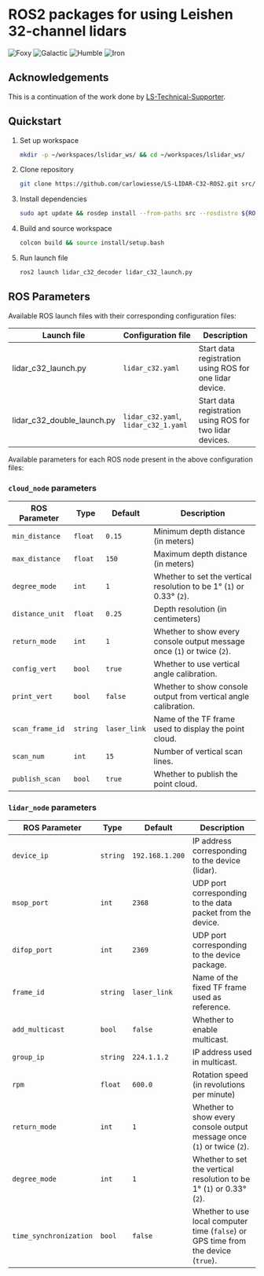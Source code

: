 # ROS2 packages for using Leishen 32-channel lidars

![Foxy](https://img.shields.io/badge/foxy-E09623.svg?style=for-the-badge&logo=ros&logoColor=white)
![Galactic](https://img.shields.io/badge/galactic-0F4C81.svg?style=for-the-badge&logo=ros&logoColor=white)
![Humble](https://img.shields.io/badge/humble-66A3D9.svg?style=for-the-badge&logo=ros&logoColor=white)
![Iron](https://img.shields.io/badge/iron-7A4C1C.svg?style=for-the-badge&logo=ros&logoColor=white)

## Acknowledgements

This is a continuation of the work done by [LS-Technical-Supporter](https://https://github.com/LS-Technical-Supporter).

## Quickstart

1. Set up workspace

    ```bash
    mkdir -p ~/workspaces/lslidar_ws/ && cd ~/workspaces/lslidar_ws/
    ```

2. Clone repository

    ```bash
    git clone https://github.com/carlowiesse/LS-LIDAR-C32-ROS2.git src/lslidar
    ```

3. Install dependencies

    ```bash
    sudo apt update && rosdep install --from-paths src --rosdistro ${ROS_DISTRO} -y --ignore-src
    ```

4. Build and source workspace

    ```bash
    colcon build && source install/setup.bash
    ```

5. Run launch file

    ```bash
    ros2 launch lidar_c32_decoder lidar_c32_launch.py
    ```

## ROS Parameters

Available ROS launch files with their corresponding configuration files:

| Launch file                | Configuration file                   | Description                                                |
| -------------------------- | ------------------------------------ | ---------------------------------------------------------- |
| lidar_c32_launch.py        | `lidar_c32.yaml`                     | Start data registration using ROS for one lidar device.    |
| lidar_c32_double_launch.py | `lidar_c32.yaml`, `lidar_c32_1.yaml` | Start data registration using ROS for two lidar devices.   |

Available parameters for each ROS node present in the above configuration files:

### `cloud_node` parameters

| ROS Parameter                | Type     | Default         | Description                                                                                   |
| ---------------------------- | -------- | --------------- | --------------------------------------------------------------------------------------------- |
| `min_distance`               | `float`  | `0.15`          | Minimum depth distance (in meters)                                                            |
| `max_distance`               | `float`  | `150`           | Maximum depth distance (in meters)                                                            |
| `degree_mode`                | `int`    | `1`             | Whether to set the vertical resolution to be 1° (`1`) or 0.33° (`2`).                         |
| `distance_unit`              | `float`  | `0.25`          | Depth resolution (in centimeters)                                                             |
| `return_mode`                | `int`    | `1`             | Whether to show every console output message once (`1`) or twice (`2`).                       |
| `config_vert`                | `bool`   | `true`          | Whether to use vertical angle calibration.                                                    |
| `print_vert`                 | `bool`   | `false`         | Whether to show console output from vertical angle calibration.                               |
| `scan_frame_id`              | `string` | `laser_link`    | Name of the TF frame used to display the point cloud.                                         |
| `scan_num`                   | `int`    | `15`            | Number of vertical scan lines.                                                                |
| `publish_scan`               | `bool`   | `true`          | Whether to publish the point cloud.                                                           |

### `lidar_node` parameters

| ROS Parameter                | Type     | Default         | Description                                                                                   |
| ---------------------------- | -------- | --------------- | --------------------------------------------------------------------------------------------- |
| `device_ip`                  | `string` | `192.168.1.200` | IP address corresponding to the device (lidar).                                               |
| `msop_port`                  | `int`    | `2368`          | UDP port corresponding to the data packet from the device.                                    |
| `difop_port`                 | `int`    | `2369`          | UDP port corresponding to the device package.                                                 |
| `frame_id`                   | `string` | `laser_link`    | Name of the fixed TF frame used as reference.                                                 |
| `add_multicast`              | `bool`   | `false`         | Whether to enable multicast.                                                                  |
| `group_ip`                   | `string` | `224.1.1.2`     | IP address used in multicast.                                                                 |
| `rpm`                        | `float`  | `600.0`         | Rotation speed (in revolutions per minute)                                                    |
| `return_mode`                | `int`    | `1`             | Whether to show every console output message once (`1`) or twice (`2`).                       |
| `degree_mode`                | `int`    | `1`             | Whether to set the vertical resolution to be 1° (`1`) or 0.33° (`2`).                         |
| `time_synchronization`       | `bool`   | `false`         | Whether to use local computer time (`false`) or GPS time from the device (`true`).            |
